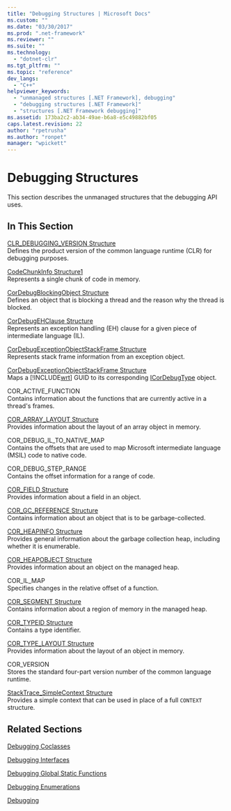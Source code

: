 ```yaml
---
title: "Debugging Structures | Microsoft Docs"
ms.custom: ""
ms.date: "03/30/2017"
ms.prod: ".net-framework"
ms.reviewer: ""
ms.suite: ""
ms.technology: 
  - "dotnet-clr"
ms.tgt_pltfrm: ""
ms.topic: "reference"
dev_langs: 
  - "C++"
helpviewer_keywords: 
  - "unmanaged structures [.NET Framework], debugging"
  - "debugging structures [.NET Framework]"
  - "structures [.NET Framework debugging]"
ms.assetid: 173ba2c2-ab34-49ae-b6a8-e5c49882bf05
caps.latest.revision: 22
author: "rpetrusha"
ms.author: "ronpet"
manager: "wpickett"
---
```

# Debugging Structures
This section describes the unmanaged structures that the debugging API uses.  
  
## In This Section  
 [CLR_DEBUGGING_VERSION Structure](../../../../docs/framework/unmanaged-api/debugging/clr-debugging-version-structure.md)  
 Defines the product version of the common language runtime (CLR) for debugging purposes.  
  
 [CodeChunkInfo Structure1](../../../../docs/framework/unmanaged-api/debugging/codechunkinfo-structure.md)  
 Represents a single chunk of code in memory.  
  
 [CorDebugBlockingObject Structure](../../../../docs/framework/unmanaged-api/debugging/cordebugblockingobject-structure.md)  
 Defines an object that is blocking a thread and the reason why the thread is blocked.  
  
 [CorDebugEHClause Structure](../../../../docs/framework/unmanaged-api/debugging/cordebugehclause-structure.md)  
 Represents an exception handling (EH) clause for a given piece of intermediate language (IL).  
  
 [CorDebugExceptionObjectStackFrame Structure](../../../../docs/framework/unmanaged-api/debugging/cordebugexceptionobjectstackframe-structure.md)  
 Represents stack frame information from an exception object.  
  
 [CorDebugExceptionObjectStackFrame Structure](../../../../docs/framework/unmanaged-api/debugging/cordebugexceptionobjectstackframe-structure.md)  
 Maps a [!INCLUDE[wrt](../../../../includes/wrt-md.md)] GUID to its corresponding [ICorDebugType](../../../../docs/framework/unmanaged-api/debugging/icordebugtype-interface.md) object.  
  
 COR_ACTIVE_FUNCTION  
 Contains information about the functions that are currently active in a thread's frames.  
  
 [COR_ARRAY_LAYOUT Structure](../../../../docs/framework/unmanaged-api/debugging/cor-array-layout-structure.md)  
 Provides information about the layout of an array object in memory.  
  
 COR_DEBUG_IL_TO_NATIVE_MAP  
 Contains the offsets that are used to map Microsoft intermediate language (MSIL) code to native code.  
  
 COR_DEBUG_STEP_RANGE  
 Contains the offset information for a range of code.  
  
 [COR_FIELD Structure](../../../../docs/framework/unmanaged-api/debugging/cor-field-structure.md)  
 Provides information about a field in an object.  
  
 [COR_GC_REFERENCE Structure](../../../../docs/framework/unmanaged-api/debugging/cor-gc-reference-structure.md)  
 Contains information about an object that is to be garbage-collected.  
  
 [COR_HEAPINFO Structure](../../../../docs/framework/unmanaged-api/debugging/cor-heapinfo-structure.md)  
 Provides general information about the garbage collection heap, including whether it is enumerable.  
  
 [COR_HEAPOBJECT Structure](../../../../docs/framework/unmanaged-api/debugging/cor-heapobject-structure.md)  
 Provides information about an object on the managed heap.  
  
 COR_IL_MAP  
 Specifies changes in the relative offset of a function.  
  
 [COR_SEGMENT Structure](../../../../docs/framework/unmanaged-api/debugging/cor-segment-structure.md)  
 Contains information about a region of memory in the managed heap.  
  
 [COR_TYPEID Structure](../../../../docs/framework/unmanaged-api/debugging/cor-typeid-structure.md)  
 Contains a type identifier.  
  
 [COR_TYPE_LAYOUT Structure](../../../../docs/framework/unmanaged-api/debugging/cor-type-layout-structure.md)  
 Provides information about the layout of an object in memory.  
  
 COR_VERSION  
 Stores the standard four-part version number of the common language runtime.  
  
 [StackTrace_SimpleContext Structure](../../../../docs/framework/unmanaged-api/debugging/stacktrace-simplecontext-structure.md)  
 Provides a simple context that can be used in place of a full `CONTEXT` structure.  
  
## Related Sections  
 [Debugging Coclasses](../../../../docs/framework/unmanaged-api/debugging/debugging-coclasses.md)  
  
 [Debugging Interfaces](../../../../docs/framework/unmanaged-api/debugging/debugging-interfaces.md)  
  
 [Debugging Global Static Functions](../../../../docs/framework/unmanaged-api/debugging/debugging-global-static-functions.md)  
  
 [Debugging Enumerations](../../../../docs/framework/unmanaged-api/debugging/debugging-enumerations.md)  
  
 [Debugging](../../../../docs/framework/unmanaged-api/debugging/index.md)
